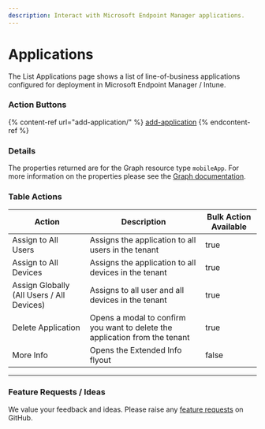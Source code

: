 ```yaml
---
description: Interact with Microsoft Endpoint Manager applications.
---
```


# Applications

The List Applications page shows a list of line-of-business applications configured for deployment in Microsoft Endpoint Manager / Intune.

### Action Buttons

{% content-ref url="add-application/" %}
[add-application](add-application/)
{% endcontent-ref %}

### Details

The properties returned are for the Graph resource type `mobileApp`. For more information on the properties please see the [Graph documentation](https://learn.microsoft.com/en-us/graph/api/resources/intune-apps-mobileapp?view=graph-rest-1.0#properties).

### Table Actions

<table><thead><tr><th>Action</th><th>Description</th><th data-type="checkbox">Bulk Action Available</th></tr></thead><tbody><tr><td>Assign to All Users</td><td>Assigns the application to all users in the tenant</td><td>true</td></tr><tr><td>Assign to All Devices</td><td>Assigns the application to all devices in the tenant</td><td>true</td></tr><tr><td>Assign Globally (All Users / All Devices)</td><td>Assigns to all user and all devices in the tenant</td><td>true</td></tr><tr><td>Delete Application</td><td>Opens a modal to confirm you want to delete the application from the tenant</td><td>true</td></tr><tr><td>More Info</td><td>Opens the Extended Info flyout</td><td>false</td></tr></tbody></table>

***

### Feature Requests / Ideas

We value your feedback and ideas. Please raise any [feature requests](https://github.com/KelvinTegelaar/CIPP/issues/new?assignees=\&labels=enhancement%2Cno-priority\&projects=\&template=feature.yml\&title=%5BFeature+Request%5D%3A+) on GitHub.
